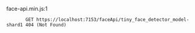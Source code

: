 face-api.min.js:1 
            
            
           GET https://localhost:7153/faceApi/tiny_face_detector_model-shard1 404 (Not Found)
